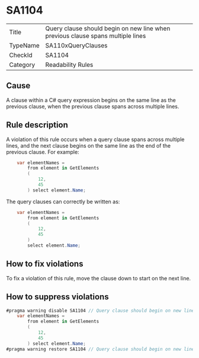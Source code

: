# SA1104

<table>
<tr>
  <td>Title</td>
  <td>Query clause should begin on new line when previous clause spans multiple lines</td>
</tr>
<tr>
  <td>TypeName</td>
  <td>SA110xQueryClauses</td>
</tr>
<tr>
  <td>CheckId</td>
  <td>SA1104</td>
</tr>
<tr>
  <td>Category</td>
  <td>Readability Rules</td>
</tr>
</table>

## Cause

A clause within a C# query expression begins on the same line as the previous clause, when the previous clause spans across multiple lines.

## Rule description

A violation of this rule occurs when a query clause spans across multiple lines, and the next clause begins on the same line as the end of the previous clause. For example:
```c#
    var elementNames =
        from element in GetElements
        (
            12,
			45
        ) select element.Name;
```

The query clauses can correctly be written as:
```c#
    var elementNames =
        from element in GetElements
        (
            12,
			45
        )
		select element.Name;
```
 
## How to fix violations

To fix a violation of this rule, move the clause down to start on the next line.

## How to suppress violations

```c#
#pragma warning disable SA1104 // Query clause should begin on new line when previous clause spans multiple lines
    var elementNames =
        from element in GetElements
        (
            12,
			45
        ) select element.Name;
#pragma warning restore SA1104 // Query clause should begin on new line when previous clause spans multiple lines
```
